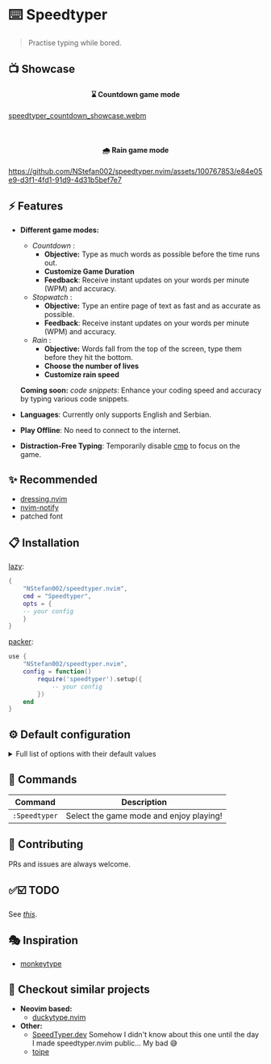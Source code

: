 # ⌨️ Speedtyper

>Practise typing while bored.

## 📺 Showcase

<h4 align="center">⌛ Countdown game mode</h4>

[speedtyper_countdown_showcase.webm](https://github.com/NStefan002/speedtyper.nvim/assets/100767853/767464b2-96d6-4ea9-9486-4aa98135d0ae)

<br>

<h4 align="center">🌧️ Rain game mode</h4>

https://github.com/NStefan002/speedtyper.nvim/assets/100767853/e84e05e9-d3f1-4fd1-91d9-4d31b5bef7e7


<!-- _[GIF version](https://github.com/NStefan002/speedtyper.nvim/assets/100767853/207f0573-86f4-4d27-bf58-90d62a1a1b3e)_ -->



## ⚡️ Features

- **Different game modes:**
    * _Countdown_ :
        - **Objective:** Type as much words as possible before the time runs out.
        - **Customize Game Duration**
        - **Feedback**: Receive instant updates on your words per minute (WPM) and accuracy.
    * _Stopwatch_ :
        - **Objective:** Type an entire page of text as fast and as accurate as possible.
        - **Feedback**: Receive instant updates on your words per minute (WPM) and accuracy.
    * _Rain_ :
        - **Objective:** Words fall from the top of the screen, type them before they hit the bottom.
        - **Choose the number of lives**
        - **Customize rain speed**

    **Coming soon:** _code snippets_: Enhance your coding speed and accuracy by typing various code snippets.
- **Languages**: Currently only supports English and Serbian.
- **Play Offline**: No need to connect to the internet. <!-- **_Coming soon:_** Online mode with a larger variety of words. -->
- **Distraction-Free Typing**: Temporarily disable [cmp](https://github.com/hrsh7th/nvim-cmp) to focus on the game.


## ✨ Recommended
- [dressing.nvim](https://github.com/stevearc/dressing.nvim)
- [nvim-notify](https://github.com/rcarriga/nvim-notify)
- patched font

## 📋 Installation

[lazy](https://github.com/folke/lazy.nvim):

```lua
{
    "NStefan002/speedtyper.nvim",
    cmd = "Speedtyper",
    opts = {
    -- your config
    }
}
```

[packer](https://github.com/wbthomason/packer.nvim):

```lua
use {
    "NStefan002/speedtyper.nvim",
    config = function()
        require('speedtyper').setup({
            -- your config
        })
    end
}
```

## ⚙ Default configuration

<details>
<summary>Full list of options with their default values</summary>

```lua
{
    window = {
        height = 5, -- integer >= 5 | float in range (0, 1)
        width = 0.55, -- integer | float in range (0, 1)
        border = "rounded", -- "none" | "single" | "double" | "rounded" | "shadow" | "solid"
    },
    language = "en", -- "en" | "sr" currently only only supports English and Serbian
    game_modes = { -- prefered settings for different game modes
        -- type until time expires
        countdown = {
            time = 30,
        },
        -- type until you complete one page
        stopwatch = {
            hide_time = true, -- hide time while typing
        },
        -- NOTE: the window height will become the same as the window width
        rain = {
            initial_speed = 1.5, -- words fall down by one line every x seconds
            throttle = 7, -- increase speed every x seconds (set to -1 for constant speed)
            lives = 3,
        },
    },
    -- specify highlight group for each component
    highlights = {
        untyped_text = "Comment",
        typo = "ErrorMsg",
        clock = "ErrorMsg",
        falling_word_typed = "DiagnostcOk",
        falling_word = "Normal",
        falling_word_warning1 = "WarningMsg",
        falling_word_warning2 = "ErrorMsg",
    },
}
```

</details>

## 🧰 Commands

|   Command   |         Description        |
|-------------|----------------------------|
|  `:Speedtyper`  | Select the game mode and enjoy playing! |

## 🤝 Contributing

PRs and issues are always welcome.

## ✅☑️ TODO
See _[this](https://github.com/NStefan002/speedtyper.nvim/blob/main/TODO.md)_.

## 🎭 Inspiration

* [monkeytype](https://monkeytype.com/)

## 👀 Checkout similar projects

* **Neovim based:**
    - [duckytype.nvim](https://github.com/kwakzalver/duckytype.nvim)
* **Other:**
    - [SpeedTyper.dev](https://www.speedtyper.dev/)  Somehow I didn't know about this one until the day I made speedtyper.nvim public... My bad 😅
    - [toipe](https://github.com/Samyak2/toipe)
